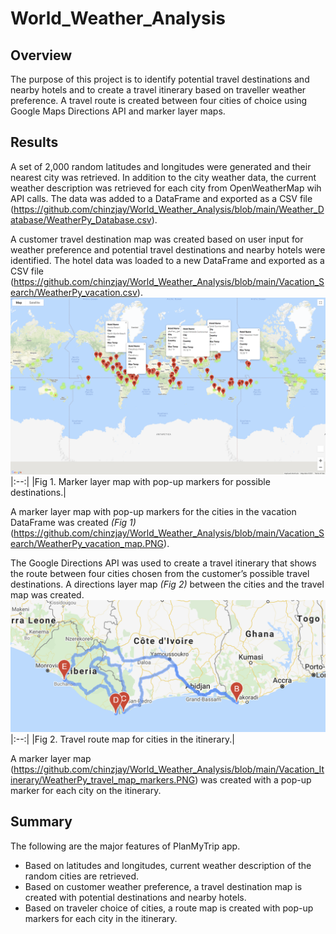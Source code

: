# World_Weather_Analysis

## Overview
The purpose of this project is to identify potential travel destinations and nearby hotels and to create a travel itinerary based on traveller weather preference. A travel route is created between four cities of choice using Google Maps Directions API and marker layer maps.

## Results
A set of 2,000 random latitudes and longitudes were generated and their nearest city was retrieved. In addition to the city weather data, the current weather description was retrieved for each city from OpenWeatherMap wih API calls. The data was added to a DataFrame and exported as a CSV file (https://github.com/chinzjay/World_Weather_Analysis/blob/main/Weather_Database/WeatherPy_Database.csv).

A customer travel destination map was created based on user input for weather preference and potential travel destinations and nearby hotels were identified. The hotel data was loaded to a new DataFrame and exported as a CSV file (https://github.com/chinzjay/World_Weather_Analysis/blob/main/Vacation_Search/WeatherPy_vacation.csv).
![WeatherPy_vacation_map](https://github.com/chinzjay/World_Weather_Analysis/blob/main/Vacation_Search/WeatherPy_vacation_map.PNG)
|:--:|
|Fig 1. Marker layer map with pop-up markers for possible destinations.|

A marker layer map with pop-up markers for the cities in the vacation DataFrame was created *(Fig 1)* (https://github.com/chinzjay/World_Weather_Analysis/blob/main/Vacation_Search/WeatherPy_vacation_map.PNG). 

The Google Directions API was used to create a travel itinerary that shows the route between four cities chosen from the customer’s possible travel destinations. A directions layer map *(Fig 2)*  between the cities and the travel map was created.  
![WeatherPy_travel_map](https://github.com/chinzjay/World_Weather_Analysis/blob/main/Vacation_Itinerary/WeatherPy_travel_map.PNG)
|:--:|
|Fig 2. Travel route map for cities in the itinerary.|

A marker layer map (https://github.com/chinzjay/World_Weather_Analysis/blob/main/Vacation_Itinerary/WeatherPy_travel_map_markers.PNG) was created with a pop-up marker for each city on the itinerary.

## Summary
The following are the major features of PlanMyTrip app.
 -  Based on latitudes and longitudes, current weather description of the random cities are retrieved.
 -  Based on customer weather preference, a travel destination map is created with potential destinations and nearby hotels.
 -  Based on traveler choice of cities, a route map is created with pop-up markers for each city in the itinerary.

